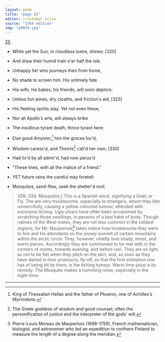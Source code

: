 ```yaml
---
layout: poem
title: "page 25"
editor: cristobal silva
source: "1764 edition"
img: "p0039.jpg"
---
```



[25]({{site.baseurl}}/images/{{page.img}})

- While yet the Sun, in cloudless lustre, shines: [320]
- And draw their humid train o'er half the isle.
- Unhappy he! who journeys then from home,
- No shade to screen him. His untimely fate
- His wife, his babes, his friends, will soon deplore;
- Unless hot wines, dry cloaths, and friction's aid, [325]
- His fleeting spirits stay. Yet not even these,
- Nor all Apollo's arts, will always bribe
- The insidious tyrant death, thrice tyrant here:
- Else good Amyntor,[^f25n1]  him the graces lov'd,
- Wisdom caress'd, and Themis[^f25n2] call'd her own, [330]
- Had liv'd by all admir'd, had now perus'd
- "These lines, with all the malice of a friend."

- YET future rains the careful may foretell:
- Mosquitos, sand-flies, seek the shelter'd roof,

>VER. 334. *Mosquitos,*\] This is a Spanish word, signifying a Gnat, or Fly. The are very troublesome, especially to strangers, whom they bite unmercifully, causing a yellow coloured tumour, attended with excessive itching. Ugly ulcers have often been occasioned by scratching those swellings, in persons of a bad habit of body. Though natives of the West-Indies, they are not less common in the coldest regions; for Mr. Maupertuis[^f25n3] takes notice how troublesome they were to him and his attendants on the snowy summit of certain mountains within the arctic circle. They, however, chiefly love shady, moist, and warm places. Accordingly they are commonest to be met with in the corners of rooms, towards evening, and before rain. They are so light, as not to be felt when they pitch on the skin; and, as soon as they have darted in their proboscis, fly off, so that the first intimation one has of being bit by them, is the itching tumour. Warm lime-juice is its remedy. The Mosquito makes a humming noise, especially in the night-time.

[^f25n1]: King of Thessalian Hellas and the father of Phoenix, one of Achilles's Myrmidons.

[^f25n2]: The Greek goddess of wisdom and good counsel; often the personification of justice and the interpreter of the gods' will.

[^f25n3]: Pierre-Louis Moreau de Maupertuis (1698-1759), French mathematician, biologist, and astronomer who led an expedition to northern Finland to measure the length of a degree along the meridian.

---
